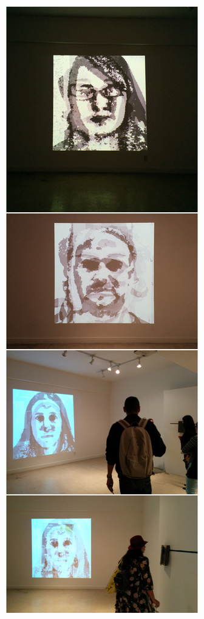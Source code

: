 
![Example Image](../project_images/0006.jpg?raw=true "Example Image")
![Example Image](../project_images/0007.jpg?raw=true "Example Image")
![Example Image](../project_images/0008.jpg?raw=true "Example Image")
![Example Image](../project_images/0009.jpg?raw=true "Example Image")
